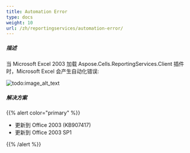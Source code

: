 ```yaml
---
title: Automation Error
type: docs
weight: 10
url: /zh/reportingservices/automation-error/
---
```


##### **描述**
当 Microsoft Excel 2003 加载 Aspose.Cells.ReportingServices.Client 插件时，Microsoft Excel 会产生自动化错误: 

![todo:image_alt_text](automation-error_1.png)
##### **解决方案**
{{% alert color="primary" %}} 

- 更新到 Office 2003 (KB907417)
- 更新到 Office 2003 SP1

{{% /alert %}}
